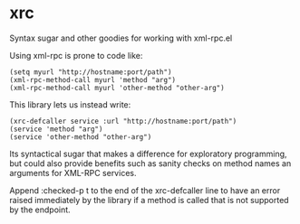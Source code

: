 xrc
===

Syntax sugar and other goodies for working with xml-rpc.el

Using xml-rpc is prone to code like:

    (setq myurl "http://hostname:port/path")
    (xml-rpc-method-call myurl 'method "arg")
    (xml-rpc-method-call myurl 'other-method "other-arg")

This library lets us instead write:

    (xrc-defcaller service :url "http://hostname:port/path")
    (service 'method "arg")
    (service 'other-method "other-arg")

Its syntactical sugar that makes a difference for exploratory programming, but could also provide benefits such as sanity checks on method names an arguments for XML-RPC services.

Append :checked-p t to the end of the xrc-defcaller line to have an error raised immediately by the library if a method is called that is not supported by the endpoint.

